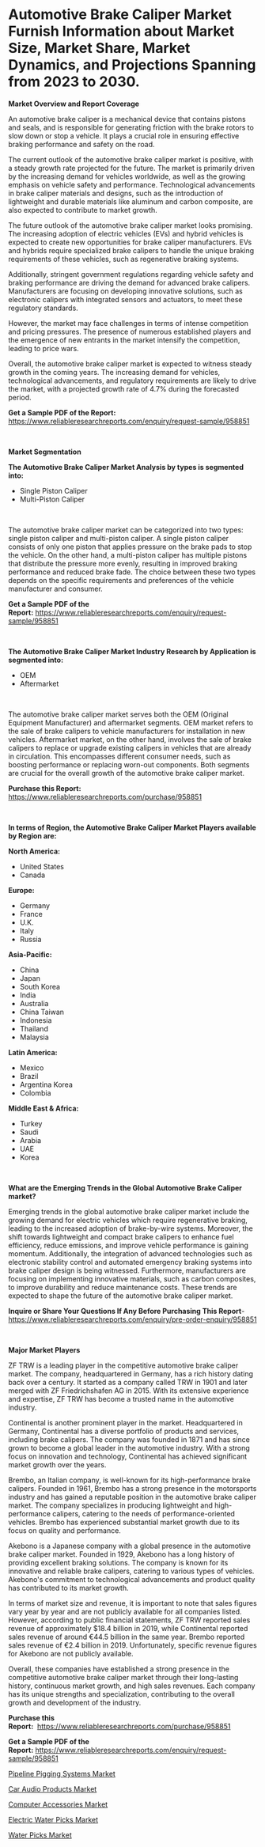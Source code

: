 <p><h1>Automotive Brake Caliper Market Furnish Information about Market Size, Market Share, Market Dynamics, and Projections Spanning from 2023 to 2030.</h1></p><p><strong>Market Overview and Report Coverage</strong></p>
<p><p>An automotive brake caliper is a mechanical device that contains pistons and seals, and is responsible for generating friction with the brake rotors to slow down or stop a vehicle. It plays a crucial role in ensuring effective braking performance and safety on the road.</p><p>The current outlook of the automotive brake caliper market is positive, with a steady growth rate projected for the future. The market is primarily driven by the increasing demand for vehicles worldwide, as well as the growing emphasis on vehicle safety and performance. Technological advancements in brake caliper materials and designs, such as the introduction of lightweight and durable materials like aluminum and carbon composite, are also expected to contribute to market growth.</p><p>The future outlook of the automotive brake caliper market looks promising. The increasing adoption of electric vehicles (EVs) and hybrid vehicles is expected to create new opportunities for brake caliper manufacturers. EVs and hybrids require specialized brake calipers to handle the unique braking requirements of these vehicles, such as regenerative braking systems.</p><p>Additionally, stringent government regulations regarding vehicle safety and braking performance are driving the demand for advanced brake calipers. Manufacturers are focusing on developing innovative solutions, such as electronic calipers with integrated sensors and actuators, to meet these regulatory standards.</p><p>However, the market may face challenges in terms of intense competition and pricing pressures. The presence of numerous established players and the emergence of new entrants in the market intensify the competition, leading to price wars.</p><p>Overall, the automotive brake caliper market is expected to witness steady growth in the coming years. The increasing demand for vehicles, technological advancements, and regulatory requirements are likely to drive the market, with a projected growth rate of 4.7% during the forecasted period.</p></p>
<p><strong>Get a Sample PDF of the Report:</strong> <a href="https://www.reliableresearchreports.com/enquiry/request-sample/958851">https://www.reliableresearchreports.com/enquiry/request-sample/958851</a></p>
<p>&nbsp;</p>
<p><strong>Market Segmentation</strong></p>
<p><strong>The Automotive Brake Caliper Market Analysis by types is segmented into:</strong></p>
<p><ul><li>Single Piston Caliper</li><li>Multi-Piston Caliper</li></ul></p>
<p>&nbsp;</p>
<p><p>The automotive brake caliper market can be categorized into two types: single piston caliper and multi-piston caliper. A single piston caliper consists of only one piston that applies pressure on the brake pads to stop the vehicle. On the other hand, a multi-piston caliper has multiple pistons that distribute the pressure more evenly, resulting in improved braking performance and reduced brake fade. The choice between these two types depends on the specific requirements and preferences of the vehicle manufacturer and consumer.</p></p>
<p><strong>Get a Sample PDF of the Report:</strong>&nbsp;<a href="https://www.reliableresearchreports.com/enquiry/request-sample/958851">https://www.reliableresearchreports.com/enquiry/request-sample/958851</a></p>
<p>&nbsp;</p>
<p><strong>The Automotive Brake Caliper Market Industry Research by Application is segmented into:</strong></p>
<p><ul><li>OEM</li><li>Aftermarket</li></ul></p>
<p>&nbsp;</p>
<p><p>The automotive brake caliper market serves both the OEM (Original Equipment Manufacturer) and aftermarket segments. OEM market refers to the sale of brake calipers to vehicle manufacturers for installation in new vehicles. Aftermarket market, on the other hand, involves the sale of brake calipers to replace or upgrade existing calipers in vehicles that are already in circulation. This encompasses different consumer needs, such as boosting performance or replacing worn-out components. Both segments are crucial for the overall growth of the automotive brake caliper market.</p></p>
<p><strong>Purchase this Report:</strong>&nbsp; <a href="https://www.reliableresearchreports.com/purchase/958851">https://www.reliableresearchreports.com/purchase/958851</a></p>
<p>&nbsp;</p>
<p><strong>In terms of Region, the Automotive Brake Caliper Market Players available by Region are:</strong></p>
<p>
    <p> <strong> North America: </strong>
        <ul>
            <li>United States</li>
            <li>Canada</li>
        </ul>
        </p> 
    <p> <strong> Europe: </strong>
        <ul>
            <li>Germany</li>
            <li>France</li>
            <li>U.K.</li>
            <li>Italy</li>
            <li>Russia</li>
        </ul>
        </p> 
    <p> <strong> Asia-Pacific: </strong>
        <ul>
            <li>China</li>
            <li>Japan</li>
            <li>South Korea</li>
            <li>India</li>
            <li>Australia</li>
            <li>China Taiwan</li>
            <li>Indonesia</li>
            <li>Thailand</li>
            <li>Malaysia</li>
        </ul>
        </p> 
    <p> <strong> Latin America: </strong>
        <ul>
            <li>Mexico</li>
            <li>Brazil</li>
            <li>Argentina Korea</li>
            <li>Colombia</li>
        </ul>
        </p> 
    <p> <strong> Middle East & Africa: </strong>
        <ul>
            <li>Turkey</li>
            <li>Saudi</li>
            <li>Arabia</li>
            <li>UAE</li>
            <li>Korea</li>
        </ul>
    </p>
    </p>
<p>&nbsp;</p>
<p><strong>What are the Emerging Trends in the Global Automotive Brake Caliper market?</strong></p>
<p><p>Emerging trends in the global automotive brake caliper market include the growing demand for electric vehicles which require regenerative braking, leading to the increased adoption of brake-by-wire systems. Moreover, the shift towards lightweight and compact brake calipers to enhance fuel efficiency, reduce emissions, and improve vehicle performance is gaining momentum. Additionally, the integration of advanced technologies such as electronic stability control and automated emergency braking systems into brake caliper design is being witnessed. Furthermore, manufacturers are focusing on implementing innovative materials, such as carbon composites, to improve durability and reduce maintenance costs. These trends are expected to shape the future of the automotive brake caliper market.</p></p>
<p><strong>Inquire or Share Your Questions If Any Before Purchasing This Report</strong>- <a href="https://www.reliableresearchreports.com/enquiry/pre-order-enquiry/958851">https://www.reliableresearchreports.com/enquiry/pre-order-enquiry/958851</a></p>
<p>&nbsp;</p>
<p><strong>Major Market Players</strong></p>
<p><p>ZF TRW is a leading player in the competitive automotive brake caliper market. The company, headquartered in Germany, has a rich history dating back over a century. It started as a company called TRW in 1901 and later merged with ZF Friedrichshafen AG in 2015. With its extensive experience and expertise, ZF TRW has become a trusted name in the automotive industry.</p><p>Continental is another prominent player in the market. Headquartered in Germany, Continental has a diverse portfolio of products and services, including brake calipers. The company was founded in 1871 and has since grown to become a global leader in the automotive industry. With a strong focus on innovation and technology, Continental has achieved significant market growth over the years.</p><p>Brembo, an Italian company, is well-known for its high-performance brake calipers. Founded in 1961, Brembo has a strong presence in the motorsports industry and has gained a reputable position in the automotive brake caliper market. The company specializes in producing lightweight and high-performance calipers, catering to the needs of performance-oriented vehicles. Brembo has experienced substantial market growth due to its focus on quality and performance.</p><p>Akebono is a Japanese company with a global presence in the automotive brake caliper market. Founded in 1929, Akebono has a long history of providing excellent braking solutions. The company is known for its innovative and reliable brake calipers, catering to various types of vehicles. Akebono's commitment to technological advancements and product quality has contributed to its market growth.</p><p>In terms of market size and revenue, it is important to note that sales figures vary year by year and are not publicly available for all companies listed. However, according to public financial statements, ZF TRW reported sales revenue of approximately $18.4 billion in 2019, while Continental reported sales revenue of around €44.5 billion in the same year. Brembo reported sales revenue of €2.4 billion in 2019. Unfortunately, specific revenue figures for Akebono are not publicly available.</p><p>Overall, these companies have established a strong presence in the competitive automotive brake caliper market through their long-lasting history, continuous market growth, and high sales revenues. Each company has its unique strengths and specialization, contributing to the overall growth and development of the industry.</p></p>
<p><strong>Purchase this Report:</strong>&nbsp;&nbsp;<a href="https://www.reliableresearchreports.com/purchase/958851">https://www.reliableresearchreports.com/purchase/958851</a></p>
<p></p>
<p><strong>Get a Sample PDF of the Report:</strong>&nbsp;<a href="https://www.reliableresearchreports.com/enquiry/request-sample/958851">https://www.reliableresearchreports.com/enquiry/request-sample/958851</a></p>
<p><p><a href="https://medium.com/@reportmines/pipeline-pigging-systems-market-size-market-outlook-and-market-forecast-2023-to-2030-f14f29e9620d">Pipeline Pigging Systems Market</a></p><p><a href="https://github.com/NorbertYates/Market-Research-Report-List-2/blob/main/car-audio-products-market.md">Car Audio Products Market</a></p><p><a href="https://medium.com/@jettiejohns/computer-accessories-market-analysis-its-cagr-market-segmentation-and-global-industry-overview-725ae508cac6">Computer Accessories Market</a></p><p><a href="https://www.linkedin.com/pulse/electric-water-picks-market-share-amp-new-trends-analysis-oq9ge/">Electric Water Picks Market</a></p><p><a href="https://www.linkedin.com/pulse/water-picks-market-size-share-global-analysis-report-2023-14oie/">Water Picks Market</a></p></p>